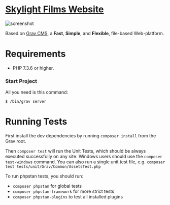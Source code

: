 # [Skylight Films Website](http://www.skylightfilms.es)

![screenshot](https://aasoru.github.io/images/projects/skylightfilms_screencapture.jpg)

Based on [Grav CMS](https://getgrav.org/), a **Fast**, **Simple**, and **Flexible**, file-based Web-platform.

# Requirements

- PHP 7.3.6 or higher.

### Start Project

All you need is this command:

```
$ /bin/grav server
```

# Running Tests

First install the dev dependencies by running `composer install` from the Grav root.

Then `composer test` will run the Unit Tests, which should be always executed successfully on any site.
Windows users should use the `composer test-windows` command.
You can also run a single unit test file, e.g. `composer test tests/unit/Grav/Common/AssetsTest.php`

To run phpstan tests, you should run:

- `composer phpstan` for global tests
- `composer phpstan-framework` for more strict tests
- `composer phpstan-plugins` to test all installed plugins
